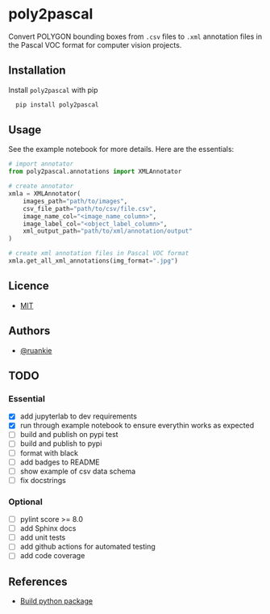 # poly2pascal
Convert POLYGON bounding boxes from `.csv` files to `.xml` annotation files in the Pascal VOC format for computer vision projects.

## Installation
Install `poly2pascal` with pip
```bash
  pip install poly2pascal
```

## Usage
See the example notebook for more details. Here are the essentials:
```python
# import annotator
from poly2pascal.annotations import XMLAnnotator

# create annotator
xmla = XMLAnnotator(
    images_path="path/to/images", 
    csv_file_path="path/to/csv/file.csv", 
    image_name_col="<image_name_column>",
    image_label_col="<object_label_column>", 
    xml_output_path="path/to/xml/annotation/output"
)

# create xml annotation files in Pascal VOC format
xmla.get_all_xml_annotations(img_format=".jpg")
```

## Licence
* [MIT](./LICENSE)

## Authors
- [@ruankie](https://www.github.com/ruankie)

## TODO
### Essential
- [x] add jupyterlab to dev requirements
- [x] run through example notebook to ensure everythin works as expected
- [ ] build and publish on pypi test
- [ ] build and publish to pypi
- [ ] format with black
- [ ] add badges to README
- [ ] show example of csv data schema
- [ ] fix docstrings

### Optional
- [ ] pylint score >= 8.0
- [ ] add Sphinx docs
- [ ] add unit tests
- [ ] add github actions for automated testing
- [ ] add code coverage

## References
- [Build python package](https://towardsdatascience.com/how-to-convert-your-python-project-into-a-package-installable-through-pip-a2b36e8ace10)